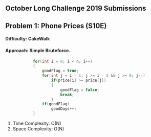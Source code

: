 ## October Long Challenge 2019 Submissions

## Problem 1: Phone Prices (S10E)

#### Difficulty: CakeWalk

#### Approach: Simple Bruteforce.

```java
            for(int i = 0; i < n; i++)
			{	
				goodFlag = true;
				for(int j = i - 1; j >= i - 5 && j >= 0; j--)
					if(price[i] >= price[j])
					{
						goodFlag = false;
						break;
					}
				if(goodFlag)
					goodDays++;
			}

```


1. Time Complexity: O(N)
2. Space Complexity: O(N)
